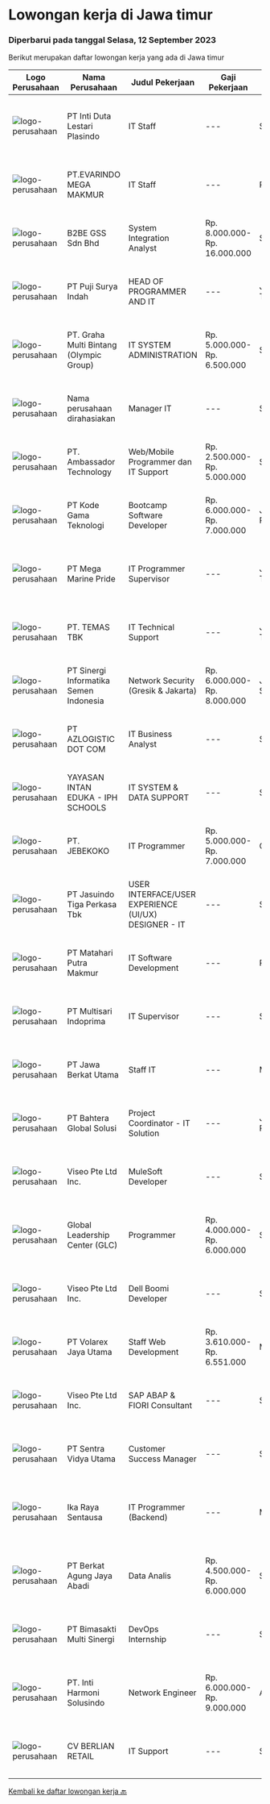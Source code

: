 
  # Lowongan kerja di Jawa timur

  ### Diperbarui pada tanggal Selasa, 12 September 2023

  Berikut merupakan daftar lowongan kerja yang ada di Jawa timur

  |Logo Perusahaan | Nama Perusahaan | Judul Pekerjaan | Gaji Pekerjaan | Lokasi | Deskripsi | Tanggal diunggah | Pranala |
  | -------------- | --------------- | --------------- | --------- | --------- | -------------- | ------- | ----------- |
  |![logo-perusahaan](https://image-service-cdn.seek.com.au/a1cbf87a1d7442aa3a2e40f55373fc6f8edb8216/ee4dce1061f3f616224767ad58cb2fc751b8d2dc)|PT Inti Duta Lestari Plasindo|IT Staff|---|Surabaya|Mengembangkan dan troubleshooting coding software dan aplikasi sesuai dengan kebutuhan. Melakukan instalasi, pemeliharaan dan perbaikan software,...|Senin, 11 September 2023|https://www.jobstreet.co.id/id/job/it-staff-4465760?token=0~c444305c-c803-4682-a047-9a35a2cd78b2&sectionRank=1&jobId=jobstreet-id-job-4465760|
|![logo-perusahaan](https://i.ibb.co/sqvTCh9/112815900-stock-vector-no-image-available-icon-flat-vector.webp)|PT.EVARINDO MEGA MAKMUR|IT Staff|---|Pasuruan|Kualifikasi : Pendidikan minimal S1 teknik informatika / teknik komputer / sistem informasi Berusia maksimal 35 tahun Memiliki pengalaman minimal 2...|Senin, 11 September 2023|https://www.jobstreet.co.id/id/job/it-staff-4466040?token=0~c444305c-c803-4682-a047-9a35a2cd78b2&sectionRank=2&jobId=jobstreet-id-job-4466040|
|![logo-perusahaan](https://image-service-cdn.seek.com.au/18ec80eab9af2a507e89498384e44ab6b5fd5fd3/ee4dce1061f3f616224767ad58cb2fc751b8d2dc)|B2BE GSS Sdn Bhd|System Integration Analyst|Rp. 8.000.000-Rp. 16.000.000|Surabaya|We are looking for an individual who has the enthusiasm and passion to implement and integrate business systems according to the client’s needs.As a...|Senin, 11 September 2023|https://www.jobstreet.co.id/id/job/system-integration-analyst-5520759/origin/my?token=0~c444305c-c803-4682-a047-9a35a2cd78b2&sectionRank=3&jobId=jobstreet-my-job-5520759|
|![logo-perusahaan](https://image-service-cdn.seek.com.au/2aad4add9d18e7dae6494763f39ffdbf34a320ef/ee4dce1061f3f616224767ad58cb2fc751b8d2dc)|PT Puji Surya Indah|HEAD OF PROGRAMMER AND IT|---|Jawa Timur|Deskripsi Pekerjaan Melakukan serta Bertanggung jawab atas pengembangan dan peningkatan sistem IT terutama PROGRAM / SOFTWARE Melakukan analisis...|Senin, 11 September 2023|https://www.jobstreet.co.id/id/job/head-of-programmer-and-it-4464961?token=0~c444305c-c803-4682-a047-9a35a2cd78b2&sectionRank=4&jobId=jobstreet-id-job-4464961|
|![logo-perusahaan](https://image-service-cdn.seek.com.au/3ac46741f1617158eaa473b77b3b698a0c118f26/ee4dce1061f3f616224767ad58cb2fc751b8d2dc)|PT. Graha Multi Bintang (Olympic Group)|IT SYSTEM ADMINISTRATION|Rp. 5.000.000-Rp. 6.500.000|Surabaya|Memelihara dan mendesain cluster server untuk kebutuhan perusahaan Memelihara database dilingkungan perusahaan Menginstall dan memaintain server yang...|Senin, 11 September 2023|https://www.jobstreet.co.id/id/job/it-system-administration-4465930?token=0~c444305c-c803-4682-a047-9a35a2cd78b2&sectionRank=5&jobId=jobstreet-id-job-4465930|
|![logo-perusahaan](https://i.ibb.co/sqvTCh9/112815900-stock-vector-no-image-available-icon-flat-vector.webp)|Nama perusahaan dirahasiakan|Manager IT|---|Surabaya|Kualifikasi : Usia maksimal 40 tahun Pendidikan minimal S1 Memiliki pengalaman minimal 2 tahun sebagai IT Manager Memiliki pengalaman mengelola...|Senin, 11 September 2023|https://www.jobstreet.co.id/id/job/manager-it-4465385?token=0~c444305c-c803-4682-a047-9a35a2cd78b2&sectionRank=6&jobId=jobstreet-id-job-4465385|
|![logo-perusahaan](https://image-service-cdn.seek.com.au/59a21548ef737b275dce2a6c07a34e2e30a6f12c/ee4dce1061f3f616224767ad58cb2fc751b8d2dc)|PT. Ambassador Technology|Web/Mobile Programmer dan IT Support|Rp. 2.500.000-Rp. 5.000.000|Surabaya|Dibutuhkan Programmer yang menguasai: PHP (Native preferred) MySQL/Postgre/Cassandra Linux Jquery Web design atauTeknisi IT yang menguasai: CCTV...|Senin, 11 September 2023|https://www.jobstreet.co.id/id/job/web-mobile-programmer-dan-it-support-4465089?token=0~c444305c-c803-4682-a047-9a35a2cd78b2&sectionRank=7&jobId=jobstreet-id-job-4465089|
|![logo-perusahaan](https://image-service-cdn.seek.com.au/68252c42c4168a1c8c01d2e4780afabda7581fcc/ee4dce1061f3f616224767ad58cb2fc751b8d2dc)|PT Kode Gama Teknologi|Bootcamp Software Developer|Rp. 6.000.000-Rp. 7.000.000|Jakarta Raya|Selected candidates should meet the following requirements: Age maximum 27 years old Possess at least a Diploma/Bachelor's Degree in Computer...|Senin, 11 September 2023|https://www.jobstreet.co.id/id/job/bootcamp-software-developer-4465771?token=0~c444305c-c803-4682-a047-9a35a2cd78b2&sectionRank=8&jobId=jobstreet-id-job-4465771|
|![logo-perusahaan](https://image-service-cdn.seek.com.au/abdb92637d034ba6aa8fbdf222313a1a0d7b0a4f/ee4dce1061f3f616224767ad58cb2fc751b8d2dc)|PT Mega Marine Pride|IT Programmer Supervisor|---|Jawa Timur|Deskripsi Pekerjaan : Melakukan analisa alur sistem di ERP yang sesuai dengan business proses perusahaan Melakukan pengelolaan atau perbaikan aplikasi...|Senin, 11 September 2023|https://www.jobstreet.co.id/id/job/it-programmer-supervisor-4465809?token=0~c444305c-c803-4682-a047-9a35a2cd78b2&sectionRank=9&jobId=jobstreet-id-job-4465809|
|![logo-perusahaan](https://image-service-cdn.seek.com.au/f5582a69fb737dc28a1138c0a42ab43ebe33769a/ee4dce1061f3f616224767ad58cb2fc751b8d2dc)|PT. TEMAS TBK|IT Technical Support|---|Jawa Timur|Kualifikasi : Pendidikan minimal S1 Jurusan Komputer/ Informatika/ Telekomunikasi Memiliki pengalaman kerja minimal 1 tahun sebagai IT Infrastructure,...|Kamis, 07 September 2023|https://www.jobstreet.co.id/id/job/it-technical-support-4462022?token=0~c444305c-c803-4682-a047-9a35a2cd78b2&sectionRank=10&jobId=jobstreet-id-job-4462022|
|![logo-perusahaan](https://image-service-cdn.seek.com.au/097d1e65df1f94988e24f088d62d2d56564bdd35/ee4dce1061f3f616224767ad58cb2fc751b8d2dc)|PT Sinergi Informatika Semen Indonesia|Network Security (Gresik & Jakarta)|Rp. 6.000.000-Rp. 8.000.000|Jakarta Selatan|PT Sinergi Informatika Semen Indonesia (SISI) looking for "Network Security (Gresik)", with requirements and responsibilities as below :Qualifications...|Senin, 11 September 2023|https://www.jobstreet.co.id/id/job/network-security-gresik-jakarta-4465625?token=0~c444305c-c803-4682-a047-9a35a2cd78b2&sectionRank=11&jobId=jobstreet-id-job-4465625|
|![logo-perusahaan](https://image-service-cdn.seek.com.au/28bed750f058de2045a9209dd4fc19da0096cd8c/ee4dce1061f3f616224767ad58cb2fc751b8d2dc)|PT AZLOGISTIC DOT COM|IT Business Analyst|---|Surabaya|Job Descriptions: Analyse and evaluate the company's business processes and identify areas that need to be developed Collect, validate, and document...|Sabtu, 09 September 2023|https://www.jobstreet.co.id/id/job/it-business-analyst-4464368?token=0~c444305c-c803-4682-a047-9a35a2cd78b2&sectionRank=12&jobId=jobstreet-id-job-4464368|
|![logo-perusahaan](https://i.ibb.co/sqvTCh9/112815900-stock-vector-no-image-available-icon-flat-vector.webp)|YAYASAN INTAN EDUKA - IPH SCHOOLS|IT SYSTEM & DATA SUPPORT|---|Surabaya|Qualification: Computer and Technology Literate is a must Have minimum 1 years experience in the same field Great leadership skills, Pleasing...|Kamis, 07 September 2023|https://www.jobstreet.co.id/id/job/it-system-data-support-4462245?token=0~c444305c-c803-4682-a047-9a35a2cd78b2&sectionRank=13&jobId=jobstreet-id-job-4462245|
|![logo-perusahaan](https://image-service-cdn.seek.com.au/a35185b68c1ad50f4139f8d3293d8ad0365da490/ee4dce1061f3f616224767ad58cb2fc751b8d2dc)|PT. JEBEKOKO|IT Programmer|Rp. 5.000.000-Rp. 7.000.000|Gresik|General Requirements : Good in Troubleshooting &amp; Problem-Solving skills. Excellent Observation, Creative &amp; Communication Skills. Ability to...|Jumat, 08 September 2023|https://www.jobstreet.co.id/id/job/it-programmer-4463592?token=0~c444305c-c803-4682-a047-9a35a2cd78b2&sectionRank=14&jobId=jobstreet-id-job-4463592|
|![logo-perusahaan](https://image-service-cdn.seek.com.au/f9cd043f1011fee386470591649d3e30b502df59/ee4dce1061f3f616224767ad58cb2fc751b8d2dc)|PT Jasuindo Tiga Perkasa Tbk|USER INTERFACE/USER EXPERIENCE (UI/UX) DESIGNER - IT|---|Sidoarjo|KUALIFIKASI : Pendidikan minimal S1 Ilmu Komputer/Informatika/Manajemen Informatika/Teknologi Informasi/Teknik Elektro. Pengalaman minimal 2 tahun...|Jumat, 08 September 2023|https://www.jobstreet.co.id/id/job/user-interface-user-experience-ui-ux-designer-it-4463838?token=0~c444305c-c803-4682-a047-9a35a2cd78b2&sectionRank=15&jobId=jobstreet-id-job-4463838|
|![logo-perusahaan](https://image-service-cdn.seek.com.au/b5ec16873e14a23c56f160ea441f5293179adac8/ee4dce1061f3f616224767ad58cb2fc751b8d2dc)|PT Matahari Putra Makmur|IT Software Development|---|Pasuruan|Kualifikasi: Minimal D3/S1 Teknik Informatika/Komputer Usia Maksimal 35 tahun Fulstack Web Development (PHP, Javascript, CSS) Menguasai Framework...|Jumat, 08 September 2023|https://www.jobstreet.co.id/id/job/it-software-development-4464077?token=0~c444305c-c803-4682-a047-9a35a2cd78b2&sectionRank=16&jobId=jobstreet-id-job-4464077|
|![logo-perusahaan](https://image-service-cdn.seek.com.au/e7d918eaa84022b8a067cae64d75d95a007351d7/ee4dce1061f3f616224767ad58cb2fc751b8d2dc)|PT Multisari Indoprima|IT Supervisor|---|Surabaya|Responsibilities: Create and develop website / apllication. Design attractive visual application. Create, maintain, testing, and develop website /...|Kamis, 07 September 2023|https://www.jobstreet.co.id/id/job/it-supervisor-4462193?token=0~c444305c-c803-4682-a047-9a35a2cd78b2&sectionRank=17&jobId=jobstreet-id-job-4462193|
|![logo-perusahaan](https://image-service-cdn.seek.com.au/c52b9e76d380bfc21aa2934803abc19389bb69e3/ee4dce1061f3f616224767ad58cb2fc751b8d2dc)|PT Jawa Berkat Utama|Staff IT|---|Malang|Kualifikasi: Lk2 Pendidikan Minimal D3/S1 Teknik Informatika/Sistem Informatika/Management Informatika Usia Maksimal 35 Th Minimal 3 Tahun dibidang IT...|Rabu, 06 September 2023|https://www.jobstreet.co.id/id/job/staff-it-4461205?token=0~c444305c-c803-4682-a047-9a35a2cd78b2&sectionRank=18&jobId=jobstreet-id-job-4461205|
|![logo-perusahaan](https://image-service-cdn.seek.com.au/423efb51b19b1a6ac133e0031f3d8345a149c34d/ee4dce1061f3f616224767ad58cb2fc751b8d2dc)|PT Bahtera Global Solusi|Project Coordinator - IT Solution|---|Jakarta Raya|Responsibilities : Make long term and short term work plans Set achievement targets and monitor work schedules Delegate tasks/projects to team members...|Kamis, 07 September 2023|https://www.jobstreet.co.id/id/job/project-coordinator-it-solution-4462497?token=0~c444305c-c803-4682-a047-9a35a2cd78b2&sectionRank=19&jobId=jobstreet-id-job-4462497|
|![logo-perusahaan](https://image-service-cdn.seek.com.au/4568170345a6d08c69869ab5e67939425def3d37/ee4dce1061f3f616224767ad58cb2fc751b8d2dc)|Viseo Pte Ltd Inc.|MuleSoft Developer|---|Surabaya|Responsibilities:• Able to provide good understanding of architecture design of the project and be part of the development team to execute it...|Senin, 11 September 2023|https://www.jobstreet.co.id/id/job/mulesoft-developer-11024929/origin/sg?token=0~c444305c-c803-4682-a047-9a35a2cd78b2&sectionRank=20&jobId=jobstreet-sg-job-11024929|
|![logo-perusahaan](https://image-service-cdn.seek.com.au/e7a3c8ae9ab75635f9c2cfef753fe81e8d109f02/ee4dce1061f3f616224767ad58cb2fc751b8d2dc)|Global Leadership Center (GLC)|Programmer|Rp. 4.000.000-Rp. 6.000.000|Surabaya|BEST MACHINE TO HELP HUMANSalah satu perusahaan klien kami yang memimpin dalam menciptakan solusi otomatisasi industri yang inovatif. Berkomitmen...|Jumat, 08 September 2023|https://www.jobstreet.co.id/id/job/programmer-4463819?token=0~c444305c-c803-4682-a047-9a35a2cd78b2&sectionRank=21&jobId=jobstreet-id-job-4463819|
|![logo-perusahaan](https://image-service-cdn.seek.com.au/4568170345a6d08c69869ab5e67939425def3d37/ee4dce1061f3f616224767ad58cb2fc751b8d2dc)|Viseo Pte Ltd Inc.|Dell Boomi Developer|---|Surabaya|Role DescriptionWe are looking for a Senior Dell Boomi Developer with experience integrating cloud and on-premise systems using iPaaS technology. With...|Senin, 11 September 2023|https://www.jobstreet.co.id/id/job/dell-boomi-developer-11024915/origin/sg?token=0~c444305c-c803-4682-a047-9a35a2cd78b2&sectionRank=22&jobId=jobstreet-sg-job-11024915|
|![logo-perusahaan](https://image-service-cdn.seek.com.au/d2bb38936974629d777b018a5561810c0b290b07/ee4dce1061f3f616224767ad58cb2fc751b8d2dc)|PT Volarex Jaya Utama|Staff Web Development|Rp. 3.610.000-Rp. 6.551.000|Malang|Ketentuan : Usia 21-30 tahun Pendidikan minimal SMA Sederajat Memiliki pengalaman bekerja minimal 2 tahun Memiliki Notebook / Laptop Menguasai Bahasa...|Jumat, 08 September 2023|https://www.jobstreet.co.id/id/job/staff-web-development-4463578?token=0~c444305c-c803-4682-a047-9a35a2cd78b2&sectionRank=23&jobId=jobstreet-id-job-4463578|
|![logo-perusahaan](https://image-service-cdn.seek.com.au/4568170345a6d08c69869ab5e67939425def3d37/ee4dce1061f3f616224767ad58cb2fc751b8d2dc)|Viseo Pte Ltd Inc.|SAP ABAP & FIORI Consultant|---|Surabaya|SAP ABAP &amp; FIORI ConsultantResponsibilities:•Deliver the solution on timely manner•Transfer the functional specification to Technical...|Senin, 11 September 2023|https://www.jobstreet.co.id/id/job/sap-abap-fiori-consultant-11025002/origin/sg?token=0~c444305c-c803-4682-a047-9a35a2cd78b2&sectionRank=24&jobId=jobstreet-sg-job-11025002|
|![logo-perusahaan](https://image-service-cdn.seek.com.au/89a4b4d8e6af0c01c230c2b1f638fbea996731cb/ee4dce1061f3f616224767ad58cb2fc751b8d2dc)|PT Sentra Vidya Utama|Customer Success Manager|---|Surabaya|Responsibilites: Build and maintain strong relationships with customers, ensuring they maximize the value of our products/services. Understand...|Jumat, 08 September 2023|https://www.jobstreet.co.id/id/job/customer-success-manager-4463972?token=0~c444305c-c803-4682-a047-9a35a2cd78b2&sectionRank=25&jobId=jobstreet-id-job-4463972|
|![logo-perusahaan](https://image-service-cdn.seek.com.au/679a6cf6a3a7b6bca3387b5c59870b9616d9b81a/ee4dce1061f3f616224767ad58cb2fc751b8d2dc)|Ika Raya Sentausa|IT Programmer (Backend)|---|Malang|DESKRIPSI PEKERJAAN: Membuat design dan alur program sesuai permintaan dan kebutuhan user Mengimplementasikan sistem manual menjadi aplikasi / program...|Kamis, 07 September 2023|https://www.jobstreet.co.id/id/job/it-programmer-backend-4461701?token=0~c444305c-c803-4682-a047-9a35a2cd78b2&sectionRank=26&jobId=jobstreet-id-job-4461701|
|![logo-perusahaan](https://i.ibb.co/sqvTCh9/112815900-stock-vector-no-image-available-icon-flat-vector.webp)|PT Berkat Agung Jaya Abadi|Data Analis|Rp. 4.500.000-Rp. 6.000.000|Surabaya|KUALIFIKASI : DIUTAMAKAN LULUSAN S1 MATEMATIKA, STATISTIK MENGUASAI RUMUS2- DI EXCEL UNTUK PENGOLAHAN DATA (PIVOT TABLE,VLOOKUP,IF,SUM IF DLL)...|Rabu, 06 September 2023|https://www.jobstreet.co.id/id/job/data-analis-4461125?token=0~c444305c-c803-4682-a047-9a35a2cd78b2&sectionRank=27&jobId=jobstreet-id-job-4461125|
|![logo-perusahaan](https://image-service-cdn.seek.com.au/3c3597528a656ba0a7299263a04fc9ed9cb02b85/ee4dce1061f3f616224767ad58cb2fc751b8d2dc)|PT Bimasakti Multi Sinergi|DevOps Internship|---|Sidoarjo|Requirements: - Able to code (Golang is best, NodeJS, Python, Java, or Laravel)- Familiar with Cloud Providers (AWS, Ali, Azure, or GCP is a plus)-...|Jumat, 08 September 2023|https://www.jobstreet.co.id/id/job/devops-internship-4463241?token=0~c444305c-c803-4682-a047-9a35a2cd78b2&sectionRank=28&jobId=jobstreet-id-job-4463241|
|![logo-perusahaan](https://image-service-cdn.seek.com.au/4da4384406fabd2d801579470d36717aaa68d773/ee4dce1061f3f616224767ad58cb2fc751b8d2dc)|PT. Inti Harmoni Solusindo|Network Engineer|Rp. 6.000.000-Rp. 9.000.000|Aceh|Job Description :• Monitoring network performance and utilization on Site.• Perform Installation, configuration, and maintenance of network Devices on...|Rabu, 06 September 2023|https://www.jobstreet.co.id/id/job/network-engineer-4461310?token=0~c444305c-c803-4682-a047-9a35a2cd78b2&sectionRank=29&jobId=jobstreet-id-job-4461310|
|![logo-perusahaan](https://image-service-cdn.seek.com.au/f07c7540985285d9aa5ecd368741890d71097022/ee4dce1061f3f616224767ad58cb2fc751b8d2dc)|CV BERLIAN RETAIL|IT Support|---|Surabaya|Kualifikasi:1. Usia maksimal 30 tahun.2. Pendidikan minimal S1 di bidang Informasi Teknologi (IT) atau sejenisnya.3. Pengalaman kerja minimal 1 tahun...|Kamis, 07 September 2023|https://www.jobstreet.co.id/id/job/it-support-1036887351?token=0~c444305c-c803-4682-a047-9a35a2cd78b2&sectionRank=30&jobId=jobstreet-id-job-1036887351|


  [Kembali ke daftar lowongan kerja 🔙](../README.md#daftar-lowongan-kerja)
  